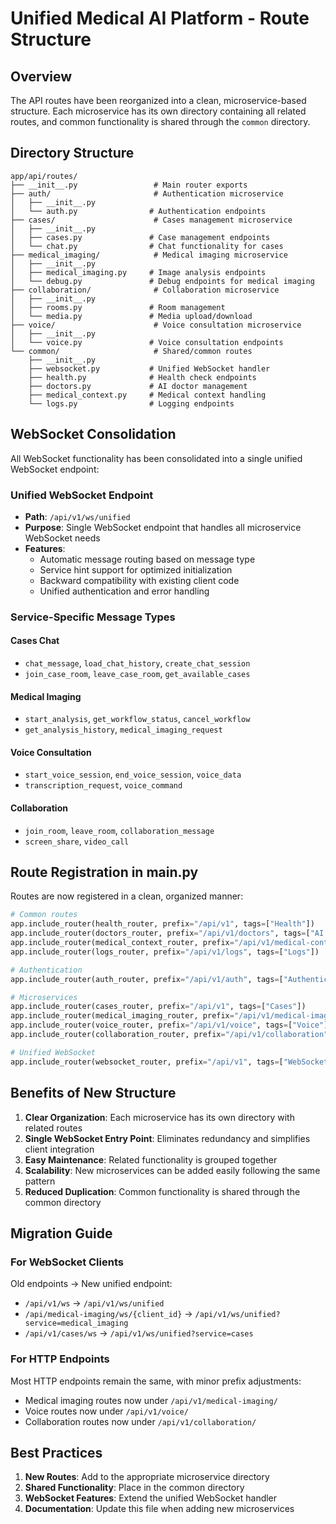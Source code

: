# Unified Medical AI Platform - Route Structure

## Overview

The API routes have been reorganized into a clean, microservice-based structure. Each microservice has its own directory containing all related routes, and common functionality is shared through the `common` directory.

## Directory Structure

```
app/api/routes/
├── __init__.py                 # Main router exports
├── auth/                       # Authentication microservice
│   ├── __init__.py
│   └── auth.py                # Authentication endpoints
├── cases/                      # Cases management microservice
│   ├── __init__.py
│   ├── cases.py               # Case management endpoints
│   └── chat.py                # Chat functionality for cases
├── medical_imaging/            # Medical imaging microservice
│   ├── __init__.py
│   ├── medical_imaging.py     # Image analysis endpoints
│   └── debug.py               # Debug endpoints for medical imaging
├── collaboration/              # Collaboration microservice
│   ├── __init__.py
│   ├── rooms.py               # Room management
│   └── media.py               # Media upload/download
├── voice/                      # Voice consultation microservice
│   ├── __init__.py
│   └── voice.py               # Voice consultation endpoints
└── common/                     # Shared/common routes
    ├── __init__.py
    ├── websocket.py           # Unified WebSocket handler
    ├── health.py              # Health check endpoints
    ├── doctors.py             # AI doctor management
    ├── medical_context.py     # Medical context handling
    └── logs.py                # Logging endpoints
```

## WebSocket Consolidation

All WebSocket functionality has been consolidated into a single unified WebSocket endpoint:

### Unified WebSocket Endpoint
- **Path**: `/api/v1/ws/unified`
- **Purpose**: Single WebSocket endpoint that handles all microservice WebSocket needs
- **Features**:
  - Automatic message routing based on message type
  - Service hint support for optimized initialization
  - Backward compatibility with existing client code
  - Unified authentication and error handling

### Service-Specific Message Types

#### Cases Chat
- `chat_message`, `load_chat_history`, `create_chat_session`
- `join_case_room`, `leave_case_room`, `get_available_cases`

#### Medical Imaging
- `start_analysis`, `get_workflow_status`, `cancel_workflow`
- `get_analysis_history`, `medical_imaging_request`

#### Voice Consultation
- `start_voice_session`, `end_voice_session`, `voice_data`
- `transcription_request`, `voice_command`

#### Collaboration
- `join_room`, `leave_room`, `collaboration_message`
- `screen_share`, `video_call`

## Route Registration in main.py

Routes are now registered in a clean, organized manner:

```python
# Common routes
app.include_router(health_router, prefix="/api/v1", tags=["Health"])
app.include_router(doctors_router, prefix="/api/v1/doctors", tags=["AI Doctors"])
app.include_router(medical_context_router, prefix="/api/v1/medical-context", tags=["Medical Context"])
app.include_router(logs_router, prefix="/api/v1/logs", tags=["Logs"])

# Authentication
app.include_router(auth_router, prefix="/api/v1/auth", tags=["Authentication"])

# Microservices
app.include_router(cases_router, prefix="/api/v1", tags=["Cases"])
app.include_router(medical_imaging_router, prefix="/api/v1/medical-imaging", tags=["Medical Imaging"])
app.include_router(voice_router, prefix="/api/v1/voice", tags=["Voice"])
app.include_router(collaboration_router, prefix="/api/v1/collaboration", tags=["Collaboration"])

# Unified WebSocket
app.include_router(websocket_router, prefix="/api/v1", tags=["WebSocket"])
```

## Benefits of New Structure

1. **Clear Organization**: Each microservice has its own directory with related routes
2. **Single WebSocket Entry Point**: Eliminates redundancy and simplifies client integration
3. **Easy Maintenance**: Related functionality is grouped together
4. **Scalability**: New microservices can be added easily following the same pattern
5. **Reduced Duplication**: Common functionality is shared through the common directory

## Migration Guide

### For WebSocket Clients

Old endpoints → New unified endpoint:
- `/api/v1/ws` → `/api/v1/ws/unified`
- `/api/medical-imaging/ws/{client_id}` → `/api/v1/ws/unified?service=medical_imaging`
- `/api/v1/cases/ws` → `/api/v1/ws/unified?service=cases`

### For HTTP Endpoints

Most HTTP endpoints remain the same, with minor prefix adjustments:
- Medical imaging routes now under `/api/v1/medical-imaging/`
- Voice routes now under `/api/v1/voice/`
- Collaboration routes now under `/api/v1/collaboration/`

## Best Practices

1. **New Routes**: Add to the appropriate microservice directory
2. **Shared Functionality**: Place in the common directory
3. **WebSocket Features**: Extend the unified WebSocket handler
4. **Documentation**: Update this file when adding new microservices